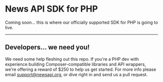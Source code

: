 # News API SDK for PHP
Coming soon... this is where our officially supported SDK for PHP is going to live.

***

## Developers... we need you!
We need some help fleshing out this repo. If you're a PHP dev with experience building Composer-compatible libraries and API wrappers, we're offering a reward of $250 to help us get started. For more info please email support@newsapi.org, or dive right in and send us a pull request.
